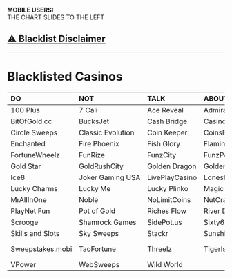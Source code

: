 **MOBILE USERS:**  
THE CHART SLIDES TO THE LEFT  
## [⚠️ Blacklist Disclaimer](https://www.reddit.com/r/CasinoFreebies/wiki/blacklisted_casinos/disclaimer)  

---

# Blacklisted Casinos  
|**DO**|**NOT**|**TALK**|**ABOUT**|**THESE**|**CASINOS**|
|:-|:-|:-|:-|:-|:-|
|100&nbsp;Plus|7&nbsp;Cali|Ace&nbsp;Reveal|Admiral|Betcoin&#46;social|BitBetWin|
|BitOfGold&#46;cc|BucksJet|Cash&nbsp;Bridge|Casino&nbsp;Royale|Chicago&nbsp;Sweeps|Chip'N&nbsp;Win|
|Circle&nbsp;Sweeps|Classic&nbsp;Evolution|Coin&nbsp;Keeper|CoinsBucks|CosmoSlots|Dollar&nbsp;Mills|
|Enchanted|Fire&nbsp;Phoenix|Fish&nbsp;Glory|Flamingo7|Fortune&nbsp;Slots|Fortune&nbsp;Wave|
|FortuneWheelz|FunRize|FunzCity|FunzPoints|Galaxy&nbsp;World|Gamesroom777|
|Gold&nbsp;Star|GoldRushCity|Golden&nbsp;Dragon|Golden&nbsp;Reel|Golden&nbsp;Treasure|
|Ice8|Joker&nbsp;Gaming&nbsp;USA|LivePlayCasino|Lonestar&#46;pro|Lucky&nbsp;6|Lucky&nbsp;777|
|Lucky&nbsp;Charms|Lucky&nbsp;Me|Lucky&nbsp;Plinko|Magic&nbsp;City|Mega&nbsp;Win|Moozi|
|MrAllInOne|Noble|NoLimitCoins|NutCracker|one-slots&#46;top|Paradise|PayDay&nbsp;Sweeps|
|PlayNet&nbsp;Fun|Pot&nbsp;of&nbsp;Gold|Riches&nbsp;Flow|River&nbsp;Dragon|Riversweeps|Roll&nbsp;Royale|
|Scrooge|Shamrock&nbsp;Games|SidePot&#46;us|Sixty6|Skill&nbsp;Quest|SkillMachine&#46;net|SkillMine&#46;net|
|Skills&nbsp;and&nbsp;Slots|Sky&nbsp;Sweeps|Stackr|SunshineSweeps|SweepSlots|SweepShark|
|Sweepstakes&#46;mobi|TaoFortune|Threelz|TigerIsHome|ToraTora|Ultrapower-Games|Vegas&nbsp;X|
|VPower|WebSweeps|Wild&nbsp;World|